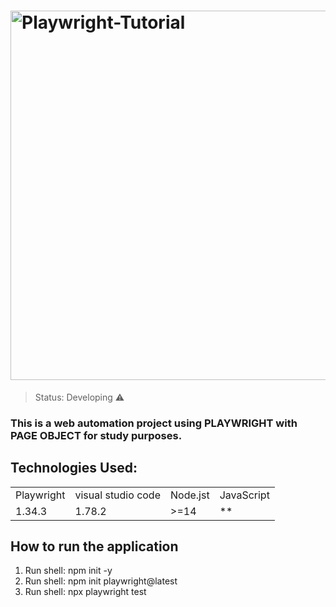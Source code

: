 # <img width="591" alt="Playwright-Tutorial" src="https://github.com/BelinhaIsis/Playwright_PageObjectModel/assets/16564323/9c92fc39-b84c-40f4-8723-a26c6fc041d5">

> Status: Developing ⚠️

### This is a web automation project using PLAYWRIGHT with PAGE OBJECT for study purposes.

## Technologies Used:

<table>
  <tr>
   <td>Playwright</td>
    <td>visual studio code</td>
    <td>Node.jst</td>
    <td>JavaScript</td>        
 </tr>
  <tr>
    <td>1.34.3</td>
    <td>1.78.2</td>
    <td>>=14</td>
    <td>**</td>
  </tr>
</table>

## How to run the application

1) Run shell: npm init -y
2) Run shell: npm init playwright@latest
3) Run shell: npx playwright test

